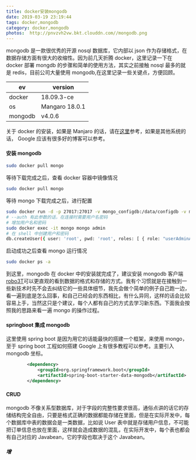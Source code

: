 ```yaml
---
title: docker安装mongodb
date: 2019-03-19 23:19:44
tags: docker,mongodb
category: docker,mongodb
photos:  http://pnvzvh2vw.bkt.clouddn.com//mongodb.png
---
```


mongodb 是一款很优秀的开源 nosql 数据库，它内部以 json 作为存储格式，在数据存储方面有很大的收缩性。因为前几天折腾 docker，这里记录一下在 docker 部署 mongdb 的步骤和简单的使用方法，其实之前接触 nosql 最多的就是 redis，目前公司大量使用 mongodb,在这里记录一些关键点，方便回顾。

|    ev  |  version    |   
| ---- | ---- |  
|   docker   |  18.09.3-ce    |       
|    os  |  Mangaro 18.0.1    |       
|    mongodb  |    v4.0.6  |       

关于 docker 的安装，如果是 Manjaro 的话，请在[这里](https://fengzhu.top/2019/03/17/manjaro%E5%AE%89%E8%A3%85/#more)参考，如果是其他系统的话， Google 应该有很多好的博客可以参考。
#### 安装 mongodb

``` bash
sudo docker pull mongo
```

等待下载完成之后，查看 docker 容器中镜像情况

``` bash
sudo docker pull mongo
```
等待 mongo 下载完成之后，进行配置

``` bash
sudo docker run -d -p 27017:27017 -v mongo_configdb:/data/configdb -v mongo_db:/data/db --name mongo docker.io/mongo --auth
# --auth 有此参数的话，在连接时需要用户名密码
# 增加用户名和密码
sudo docker exec -it mongo mongo admin
# 在 shell 中创建用户和密码
db.createUser({ user: 'root', pwd: 'root', roles: [ { role: "userAdminAnyDatabase", db: "admin" } ] });

```
启动成功之后查看 mongo 运行情况

``` bash
sudo docker ps -a
```

到这里，mongodb 在 docker 中的安装就完成了，建议安装 mongodb 客户端[robo3T](https://robomongo.org/)可以更直观的看到数据的格式和存储的方式。我有个习惯就是在接触到一些新技术时先不会去纠结它的一些具体细节，我先会做个简单的例子自己跑一边，看一遍到底是怎么回事，和自己已经会的东西相比，有什么异同，这样的话会比较容易上手，当然这只是个建议，每个人都有自己的方式去学习新东西。下面我会按照我的思路来看一遍 mongo 的操作过程。

#### springboot 集成 mongodb

这里使用 spring boot 是因为用它的话能最快的搭建一个框架，来使用 mongo，至于 spring boot 工程如何搭建 Google 上有很多教程可以参考。主要引入 mongodb 坐标。
``` xml
        <dependency>
            <groupId>org.springframework.boot</groupId>
            <artifactId>spring-boot-starter-data-mongodb</artifactId>
        </dependency>
```
#### CRUD

mongodb 不像关系型数据库，对于字段的完整性要求很高，通俗点讲的话它的存储结构完全自由，只要是格式正确的数据都能存储在里面，但是在实际开发中，每个数据库中表的数据会是一类数据，比如说 User 表中就是存储用户信息，不可能把订单信息也放在里面，这样就会造成数据的混乱，在实际开发中，每个表也都会有自己对应的 Javabean，它的字段也取决于这个 Javabean。

##### 增


